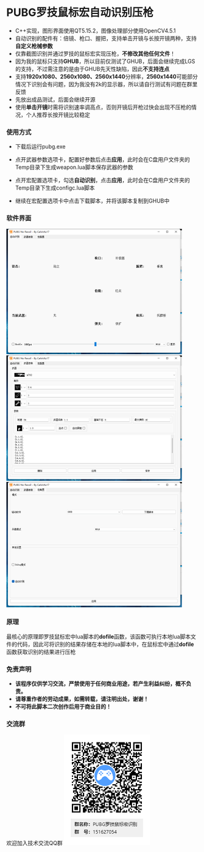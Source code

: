 # PUBG罗技鼠标宏自动识别压枪

* C++实现，图形界面使用QT5.15.2，图像处理部分使用OpenCV4.5.1
* 自动识别的配件有：倍镜、枪口、握把，支持单击开镜与长按开镜两种，支持**自定义枪械参数**
* 仅靠截图识别并通过罗技的鼠标宏实现压枪，**不修改其他任何文件**！
* 因为我的鼠标只支持**GHUB**，所以目前仅测试了GHUB，后面会继续完成LGS的支持，不过需注意的是由于GHUB先天性缺陷，因此**不支持连点**
* 支持**1920x1080、2560x1080、2560x1440**分辨率，**2560x1440**可能部分情况下识别会有问题，因为我没有2k的显示器，所以请自行测试有问题在群里反馈
* 先放出成品测试，后面会继续开源
* 使用**单击开镜**时需将识别速率调高点，否则开镜后开枪过快会出现不压枪的情况，个人推荐长按开镜比较稳定

### 使用方式

* 下载后运行pubg.exe

* 点开武器参数选项卡，配置好参数后点击**应用**，此时会在C盘用户文件夹的Temp目录下生成weapon.lua脚本保存武器的参数

* 点开宏配置选项卡，勾选**自动识别**，点击**应用**，此时会在C盘用户文件夹的Temp目录下生成configc.lua脚本

* 继续在宏配置选项卡中点击下载脚本，并将该脚本复制到GHUB中

### 软件界面

<img src="./doc/1.png" alt="11" style="zoom:50%;" />

<img src="./doc/2.png" alt="2" style="zoom:50%;" />

<img src="./doc/3.png" alt="2" style="zoom:50%;" />

### 原理

最核心的原理即罗技鼠标宏中lua脚本的**dofile**函数，该函数可执行本地lua脚本文件的代码，因此可将识别的结果存储在本地的lua脚本中，在鼠标宏中通过**dofile**函数获取识别的结果进行压枪

### 免责声明

- **该程序仅供学习交流，严禁使用于任何商业用途，若产生利益纠纷，概不负责。**
- **请尊重作者的劳动成果，如需转载，请注明出处，谢谢！**
- **不可将此脚本二次创作后用于商业目的！**

### 交流群

欢迎加入技术交流QQ群 ![罗技鼠标宏qq群](./doc/qqqr.png)
